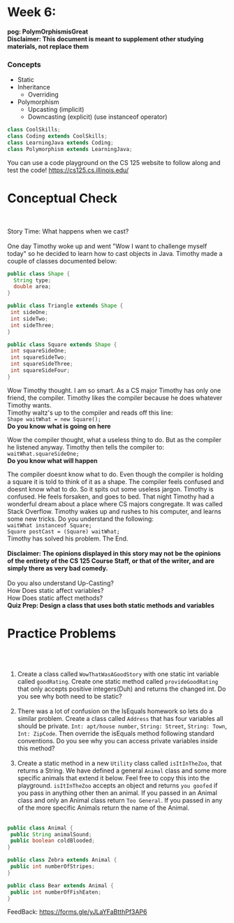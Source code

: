 # Week 6: <br> 
**pog: PolymOrphismisGreat**<br>
**Disclaimer: This document is meant to supplement other studying materials, not replace them**<br>

### Concepts
   * Static
   * Inheritance 
     * Overriding  
   * Polymorphism 
     * Upcasting (implicit)
     * Downcasting (explicit) (use instanceof operator)
   ```Java
   class CoolSkills;
   class Coding extends CoolSkills;
   class LearningJava extends Coding;
   class Polymorphism extends LearningJava;
   ```
   
   You can use a code playground on the CS 125 website to follow along and test the code! https://cs125.cs.illinois.edu/
   

# Conceptual Check
<br>

Story Time: What happens when we cast? <br>
<br>
One day Timothy woke up and went "Wow I want to challenge myself today" so he decided to learn how to cast objects in Java. Timothy made a couple of classes documented below: <br>
```java
public class Shape {
  String type;
  double area;
}

public class Triangle extends Shape {
 int sideOne;
 int sideTwo;
 int sideThree;
}

public class Square extends Shape {
 int squareSideOne;
 int squareSideTwo;
 int squareSideThree;
 int squareSideFour;
}
```
Wow Timothy thought. I am so smart. As a CS major Timothy has only one friend, the compiler. Timothy likes the compiler because he does whatever Timothy wants.<br>
Timothy waltz's up to the compiler and reads off this line: <br>
``Shape waitWhat = new Square();`` <br>
**Do you know what is going on here**<br>


Wow the compiler thought, what a useless thing to do. But as the compiler he listened anyway. Timothy then tells the compiler to: <br>
``waitWhat.squareSideOne;``<br>
**Do you know what will happen**<br>


The compiler doesnt know what to do. Even though the compiler is holding a square it is told to think of it as a shape. The compiler feels confused and doesnt know what to do. So it spits out some useless jargon. Timothy is confused. He feels forsaken, and goes to bed. That night Timothy had a wonderful dream about a place where CS majors congregate. It was called Stack Overflow. Timothy wakes up and rushes to his computer, and learns some new tricks. Do you understand the following:<br>
``waitWhat instanceof Square;``<br>
``Square postCast = (Square) waitWhat;``<br>
Timothy has solved his problem. The End.<br>
<br>
**Disclaimer: The opinions displayed in this story may not be the opinions of the entirety of the CS 125 Course Staff, or that of the writer, and are simply there as very bad comedy.** <br>
<br>
Do you also understand Up-Casting?<br>
How Does static affect variables?<br>
How Does static affect methods?<br>
**Quiz Prep: Design a class that uses both static methods and variables**

# Practice Problems
<br></br>
1. Create a class called ``WowThatWasAGoodStory`` with one static int variable called ``goodRating``. Create one static method called ``provideGoodRating`` that only accepts positive integers(Duh) and returns the changed int. Do you see why both need to be static? <br></br>
2. There was a lot of confusion on the IsEquals homework so lets do a similar problem. Create a class called ``Address`` that has four variables all should be private. ``Int: apt/house number``, ``String: Street``, ``String: Town``, ``Int: ZipCode``. Then override the isEquals method following standard conventions. Do you see why you can access private variables inside this method? <br></br>
3. Create a static method in a new ``Utility`` class called ``isItInTheZoo``, that returns a String. We have defined a general ``Animal`` class and some more specific animals that extend it below. Feel free to copy this into the playground. ``isItInTheZoo`` accepts an object and returns ``you goofed`` if you pass in anything other then an animal. If you passed in an Animal class and only an Animal class return ``Too General``. If you passed in any of the more specific Animals return the name of the Animal. <br></br>


```Java
public class Animal {
 public String animalSound;
 public boolean coldBlooded;
}

public class Zebra extends Animal {
 public int numberOfStripes;
}

public class Bear extends Animal {
 public int numberOfFishEaten;
}
```

FeedBack: https://forms.gle/yJLaYFaBtthPf3AP6 
  




